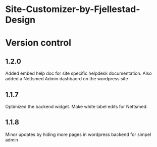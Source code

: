# Site-Customizer-by-Fjellestad-Design

# Version control
## 1.2.0
Added embed help doc for site specific helpdesk documentation. Also added a Nettsmed Admin dashbaord on the wordpress site
## 1.1.7
Optimized the backend widget. Make white label edits for Nettsmed. 

## 1.1.8
Minor updates by hiding more pages in wordpress backend for simpel admin